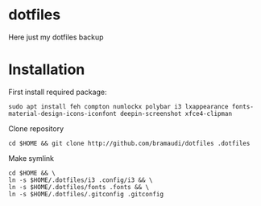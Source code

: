 # dotfiles

Here just my dotfiles backup

# Installation

First install required package:

```
sudo apt install feh compton numlockx polybar i3 lxappearance fonts-material-design-icons-iconfont deepin-screenshot xfce4-clipman 

```

Clone repository

```
cd $HOME && git clone http://github.com/bramaudi/dotfiles .dotfiles
```


Make symlink

```
cd $HOME && \
ln -s $HOME/.dotfiles/i3 .config/i3 && \
ln -s $HOME/.dotfiles/fonts .fonts && \
ln -s $HOME/.dotfiles/.gitconfig .gitconfig
```
